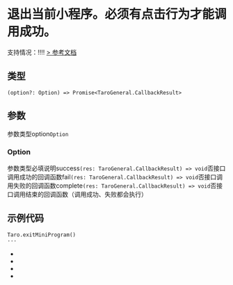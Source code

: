 # 退出当前小程序。必须有点击行为才能调用成功。
支持情况：!!!!
[> 参考文档
](https://developers.weixin.qq.com/miniprogram/dev/api/navigate/wx.exitMiniProgram.html)
## 类型[​](exitMiniProgram.html#类型)
```tsx
(option?: Option) => Promise<TaroGeneral.CallbackResult>
```

## 参数[​](exitMiniProgram.html#参数)
参数类型option`Option`
### Option[​](exitMiniProgram.html#option)
参数类型必填说明success`(res: TaroGeneral.CallbackResult) => void`否接口调用成功的回调函数fail`(res: TaroGeneral.CallbackResult) => void`否接口调用失败的回调函数complete`(res: TaroGeneral.CallbackResult) => void`否接口调用结束的回调函数（调用成功、失败都会执行）
## 示例代码[​](exitMiniProgram.html#示例代码)
```tsx
Taro.exitMiniProgram()
···
```

- 
- 

- 

-

